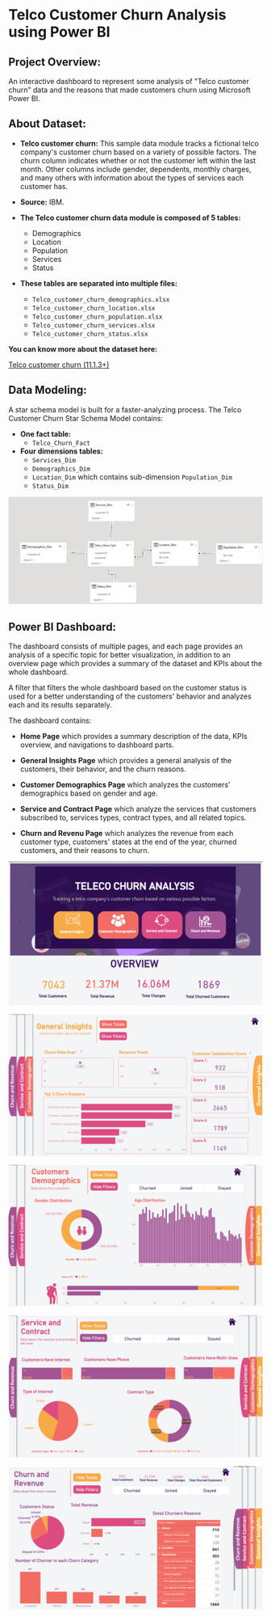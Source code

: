 
# Telco Customer Churn Analysis using Power BI


## Project Overview:

An interactive dashboard to represent some analysis of "Telco customer churn" data and the reasons that made customers churn using Microsoft Power BI.


## About Dataset:

- **Telco customer churn:** This sample data module tracks a fictional telco company's customer churn based on a variety of possible factors. The churn column indicates whether or not the customer left within the last month. Other columns include gender, dependents, monthly charges, and many others with information about the types of services each customer has.

- **Source:** IBM.

- **The Telco customer churn data module is composed of 5 tables:**

    - Demographics
    - Location
    - Population
    - Services
    - Status

- **These tables are separated into multiple files:**

    - ```Telco_customer_churn_demographics.xlsx```
    - ```Telco_customer_churn_location.xlsx```
    - ```Telco_customer_churn_population.xlsx```
    - ```Telco_customer_churn_services.xlsx```
    - ```Telco_customer_churn_status.xlsx```

**You can know more about the dataset here:** 

[Telco customer churn (11.1.3+)](https://www.kaggle.com/datasets/ylchang/telco-customer-churn-1113)

## Data Modeling:

A star schema model is built for a faster-analyzing process.
The Telco Customer Churn Star Schema Model contains: 
- **One fact table:**
    - ```Telco_Churn_Fact```
- **Four dimensions tables:**
    - ```Services_Dim```
    - ```Demographics_Dim```
    - ```Location_Dim``` which contains sub-dimension ```Population_Dim```
    - ```Status_Dim```

![DataModel](ScreenShots\DataModel.png)


## Power BI Dashboard:

The dashboard consists of multiple pages, and each page provides an analysis of a specific topic for better visualization, in addition to an overview page which provides a summary of the dataset and KPIs about the whole dashboard.

A filter that filters the whole dashboard based on the customer status is used for a better understanding of the customers' behavior and analyzes each and its results separately.

The dashboard contains:

- **Home Page** which provides a summary description of the data, KPIs overview, and navigations to dashboard parts.

- **General Insights Page** which provides a general analysis of the customers, their behavior, and the churn reasons.

- **Customer Demographics Page** which analyzes the customers' demographics based on gender and age.

- **Service and Contract Page** which analyze the services that customers subscribed to, services types, contract types, and all related topics.

- **Churn and Revenu Page** which analyzes the revenue from each customer type, customers' states at the end of the year, churned customers, and their reasons to churn.

![1](ScreenShots\1.png)

![2](ScreenShots\2.png)

![3](ScreenShots\3.png)

![4](ScreenShots\4.png)

![5](ScreenShots\5.png)
